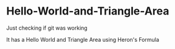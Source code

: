 # Hello-World-and-Triangle-Area

Just checking if git was working

It has a Hello World and Triangle Area using Heron's Formula
